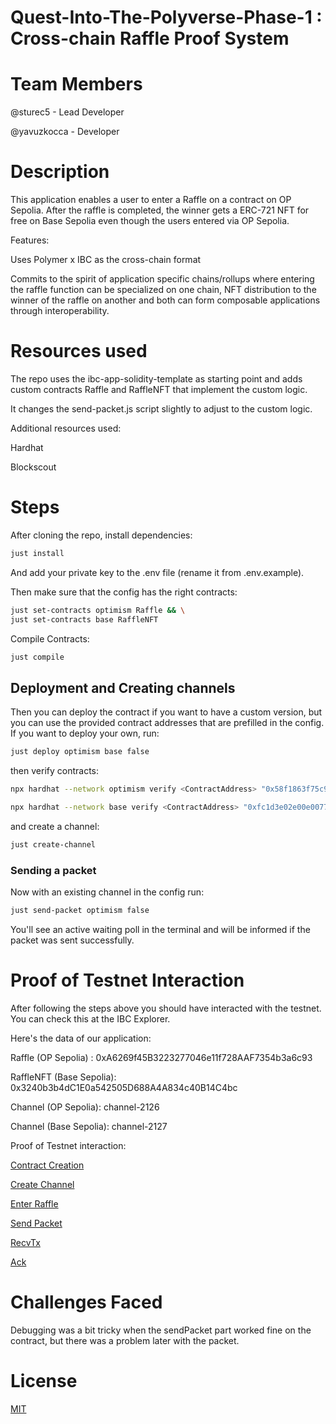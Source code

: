 #  Quest-Into-The-Polyverse-Phase-1 : Cross-chain Raffle Proof System



# Team Members
@sturec5 - Lead Developer

@yavuzkocca - Developer

# Description

This application enables a user to enter a Raffle on a contract on OP Sepolia. After the raffle is completed, the winner gets a ERC-721 NFT for free on Base Sepolia even though the users entered via OP Sepolia.


Features:

Uses Polymer x IBC as the cross-chain format

Commits to the spirit of application specific chains/rollups where entering the raffle function can be specialized on one chain, NFT distribution to the winner of the raffle on another and both can form composable applications through interoperability.

# Resources used
The repo uses the ibc-app-solidity-template as starting point and adds custom contracts Raffle and RaffleNFT that implement the custom logic.

It changes the send-packet.js script slightly to adjust to the custom logic.

Additional resources used:

Hardhat

Blockscout

# Steps
After cloning the repo, install dependencies:
```bash
just install
```
And add your private key to the .env file (rename it from .env.example).

Then make sure that the config has the right contracts:

```bash
just set-contracts optimism Raffle && \
just set-contracts base RaffleNFT
```
Compile Contracts:
```bash
just compile
```

## Deployment and Creating channels

Then you can deploy the contract if you want to have a custom version, but you can use the provided contract addresses that are prefilled in the config. 
If you want to deploy your own, run:

```bash
just deploy optimism base false
```

then verify contracts:
```bash
npx hardhat --network optimism verify <ContractAddress> "0x58f1863f75c9db1c7266dc3d7b43832b58f35e83"
```

```bash
npx hardhat --network base verify <ContractAddress> "0xfc1d3e02e00e0077628e8cc9edb6812f95db05dc" "NFT URL"
```

and create a channel:

```bash
just create-channel
```

### Sending a packet

Now with an existing channel in the config  run:

```bash
just send-packet optimism false
```
You'll see an active waiting poll in the terminal and will be informed if the packet was sent successfully.

# Proof of Testnet Interaction

After following the steps above you should have interacted with the testnet. You can check this at the IBC Explorer.

Here's the data of our application:

Raffle (OP Sepolia) : 0xA6269f45B3223277046e11f728AAF7354b3a6c93

RaffleNFT (Base Sepolia): 0x3240b3b4dC1E0a542505D688A4A834c40B14C4bc

Channel (OP Sepolia): channel-2126

Channel (Base Sepolia): channel-2127

Proof of Testnet interaction:

[Contract Creation](https://optimism-sepolia.blockscout.com/tx/0x6f059a73e29f6607cf731220b40e455ab4d706aed2d89cee9e090136c4857ec3)

[Create Channel](https://optimism-sepolia.blockscout.com/tx/0x1ae6d167c5b2a49098fbc95ac6906d5b69cf21b70c1ce67bcee3fcff4e52a496)

[Enter Raffle](https://optimism-sepolia.blockscout.com/tx/0xaecba3161c3710bb10d66815b754c947194a7d5d98b262503bfe8b98208cbc91)

[Send Packet](https://optimism-sepolia.blockscout.com/tx/0x7bb7a5ef8d5b6b524ecc2c4bda47544bda1e5eac26fc5e02f0237f732ffcabe9)

[RecvTx](https://base-sepolia.blockscout.com/tx/0xb378dd4736ac72484af47c84ea217401bd3732202d50b74400475b5852f77acf)

[Ack](https://optimism-sepolia.blockscout.com/tx/0xca7721689c961973bdebfcff7625aaf1add07b7fb0d05bcc301c8d4ac646f6fd)

# Challenges Faced
Debugging was a bit tricky when the sendPacket part worked fine on the contract, but there was a problem later with the packet.


# License
 
[MIT](https://choosealicense.com/licenses/mit/)
